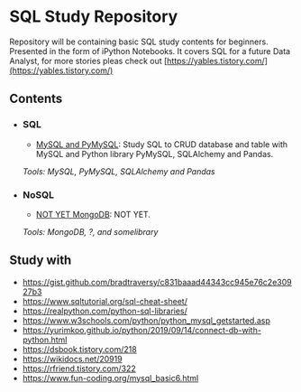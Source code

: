 # SQL Study Repository

Repository will be containing basic SQL study contents for beginners.
Presented in the form of iPython Notebooks.
It covers SQL for a future Data Analyst, for more stories pleas check out [https://yables.tistory.com/](https://yables.tistory.com/)

## Contents

- ### SQL

  - [MySQL and PyMySQL](https://github.com/hjlee0421/SQL_Study/blob/main/PyMySQL.ipynb): Study SQL to CRUD database and table with MySQL and Python library PyMySQL, SQLAlchemy and Pandas.

  _Tools: MySQL, PyMySQL, SQLAlchemy and Pandas_

- ### NoSQL

  - [NOT YET MongoDB](https://github.com/hjlee0421/): NOT YET.

  _Tools: MongoDB, ?, and somelibrary_

## Study with

- https://gist.github.com/bradtraversy/c831baaad44343cc945e76c2e30927b3
- https://www.sqltutorial.org/sql-cheat-sheet/
- https://realpython.com/python-sql-libraries/
- https://www.w3schools.com/python/python_mysql_getstarted.asp
- https://yurimkoo.github.io/python/2019/09/14/connect-db-with-python.html
- https://dsbook.tistory.com/218
- https://wikidocs.net/20919
- https://rfriend.tistory.com/322
- https://www.fun-coding.org/mysql_basic6.html

